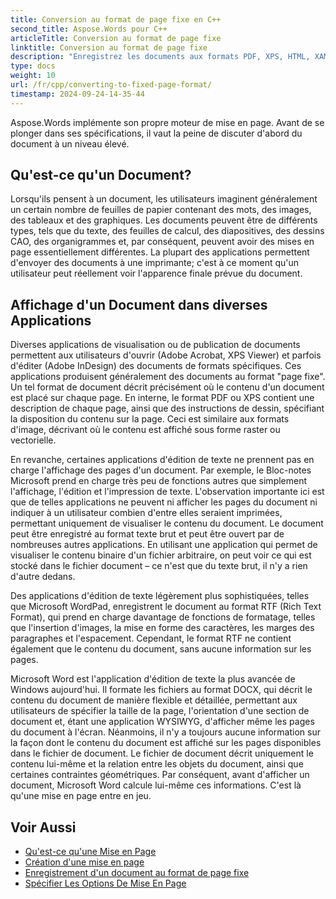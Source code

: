 ```yaml
---
title: Conversion au format de page fixe en C++
second_title: Aspose.Words pour C++
articleTitle: Conversion au format de page fixe
linktitle: Conversion au format de page fixe
description: "Enregistrez les documents aux formats PDF, XPS, HTML, XAML, PostScript et PCL."
type: docs
weight: 10
url: /fr/cpp/converting-to-fixed-page-format/
timestamp: 2024-09-24-14-35-44
---
```


Aspose.Words implémente son propre moteur de mise en page. Avant de se plonger dans ses spécifications, il vaut la peine de discuter d'abord du document à un niveau élevé.

## Qu'est-ce qu'un Document?

Lorsqu'ils pensent à un document, les utilisateurs imaginent généralement un certain nombre de feuilles de papier contenant des mots, des images, des tableaux et des graphiques. Les documents peuvent être de différents types, tels que du texte, des feuilles de calcul, des diapositives, des dessins CAO, des organigrammes et, par conséquent, peuvent avoir des mises en page essentiellement différentes. La plupart des applications permettent d'envoyer des documents à une imprimante; c'est à ce moment qu'un utilisateur peut réellement voir l'apparence finale prévue du document.

## Affichage d'un Document dans diverses Applications

Diverses applications de visualisation ou de publication de documents permettent aux utilisateurs d'ouvrir (Adobe Acrobat, XPS Viewer) et parfois d'éditer (Adobe InDesign) des documents de formats spécifiques. Ces applications produisent généralement des documents au format "page fixe". Un tel format de document décrit précisément où le contenu d'un document est placé sur chaque page. En interne, le format PDF ou XPS contient une description de chaque page, ainsi que des instructions de dessin, spécifiant la disposition du contenu sur la page. Ceci est similaire aux formats d'image, décrivant où le contenu est affiché sous forme raster ou vectorielle.

En revanche, certaines applications d'édition de texte ne prennent pas en charge l'affichage des pages d'un document. Par exemple, le Bloc-notes Microsoft prend en charge très peu de fonctions autres que simplement l'affichage, l'édition et l'impression de texte. L'observation importante ici est que de telles applications ne peuvent ni afficher les pages du document ni indiquer à un utilisateur combien d'entre elles seraient imprimées, permettant uniquement de visualiser le contenu du document. Le document peut être enregistré au format texte brut et peut être ouvert par de nombreuses autres applications. En utilisant une application qui permet de visualiser le contenu binaire d'un fichier arbitraire, on peut voir ce qui est stocké dans le fichier document – ce n'est que du texte brut, il n'y a rien d'autre dedans.

Des applications d'édition de texte légèrement plus sophistiquées, telles que Microsoft WordPad, enregistrent le document au format RTF (Rich Text Format), qui prend en charge davantage de fonctions de formatage, telles que l'insertion d'images, la mise en forme des caractères, les marges des paragraphes et l'espacement. Cependant, le format RTF ne contient également que le contenu du document, sans aucune information sur les pages.

Microsoft Word est l'application d'édition de texte la plus avancée de Windows aujourd'hui. Il formate les fichiers au format DOCX, qui décrit le contenu du document de manière flexible et détaillée, permettant aux utilisateurs de spécifier la taille de la page, l'orientation d'une section de document et, étant une application WYSIWYG, d'afficher même les pages du document à l'écran. Néanmoins, il n'y a toujours aucune information sur la façon dont le contenu du document est affiché sur les pages disponibles dans le fichier de document. Le fichier de document décrit uniquement le contenu lui-même et la relation entre les objets du document, ainsi que certaines contraintes géométriques. Par conséquent, avant d'afficher un document, Microsoft Word calcule lui-même ces informations. C'est là qu'une mise en page entre en jeu.

## Voir Aussi

* [Qu'est-ce qu'une Mise en Page](/words/cpp/what-is-a-page-layout/)
* [Création d'une mise en page](/words/cpp/creating-a-page-layout/)
* [Enregistrement d'un document au format de page fixe](/words/cpp/saving-a-document-to-fixed-page-format/)
* [Spécifier Les Options De Mise En Page](/words/cpp/specify-layout-options/)
